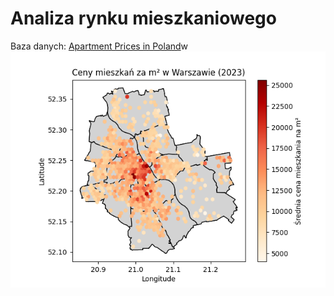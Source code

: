 # Analiza rynku mieszkaniowego

Baza danych: [Apartment Prices in Poland](https://www.kaggle.com/datasets/krzysztofjamroz/apartment-prices-in-poland)w
![Cena mieszkań w Warszawie za $m^2$ w 2023 r.](./wizualizacje/1.png)
